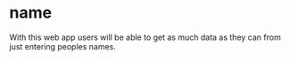 # name
With this web app users will be able to get as much data as they can from just entering peoples names.
